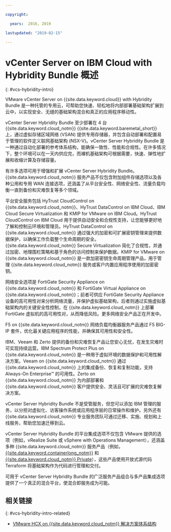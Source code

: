 ```yaml
---

copyright:

  years:  2016, 2019

lastupdated: "2019-02-15"

---
```

# vCenter Server on IBM Cloud with Hybridity Bundle 概述
{: #vcs-hybridity-intro}

VMware vCenter Server on {{site.data.keyword.cloud}} with Hybridity Bundle 是一种托管的专用云，可帮助您快速、轻松地将内部部署基础架构扩展到云中，以实现安全、无缝的基础架构混合和真正的应用程序移动性。

vCenter Server Hybridity Bundle 至少部署在 4 台 {{site.data.keyword.cloud_notm}} {{site.data.keyword.baremetal_short}} 上，通过虚拟存储区域网络 (VSAN) 提供专用存储器，并包含自动部署和配置易于管理的软件定义联网基础架构 (NSX-V)。vCenter Server Hybridity Bundle 是一种通过自动化部署的参考体系结构，能确保一致性、性能和合规性。在许多情况下，整个环境可以在一天内供应完，而裸机基础架构可根据需要，快速、弹性地扩展和收缩计算及存储容量。

有许多选项可用于增强和扩展 vCenter Server Hybridity Bundle。{{site.data.keyword.cloud_notm}} 服务产品不仅包含附加组件存储选项以及各种公用和专用 WAN 连接选项，还涵盖了从平台安全性、网络安全性、流量负载均衡一直到备份和灾难恢复等多个领域。

平台安全服务包括 HyTrust CloudControl on {{site.data.keyword.cloud_notm}}、HyTrust DataControl on IBM Cloud、IBM Cloud Secure Virtualization 和 KMIP for VMware on IBM Cloud。HyTrust CloudControl on IBM Cloud 用于提供自动安全和合规性支持，让您能够更好地了解和控制云环境和管理员。HyTrust DataControl on {{site.data.keyword.cloud_notm}} 通过强大的加密和可扩展密钥管理来提供数据保护，以确保工作负载整个生命周期的安全。{{site.data.keyword.cloud_notm}} Secure Virtualization 简化了合规性，并通过加密、地理围栏策略和基于角色的访问控制来保护数据。KMIP for VMware on {{site.data.keyword.cloud_notm}} 是一款加密密钥生命周期管理产品，用于管理 {{site.data.keyword.cloud_notm}} 服务或客户内置应用程序使用的加密密钥。

网络安全选项是 FortiGate Security Appliance on {{site.data.keyword.cloud_notm}} 和 FortiGate Virtual Appliance on {{site.data.keyword.cloud_notm}}；前者可供应 FortiGate Security Appliance 设备的高可用性对来分析网络流量，并保护虚拟基础架构，后者则通过实施虚拟基础架构内的关键安全性控制，在 {{site.data.keyword.cloud_notm}} 上部署 FortiGate 虚拟机的高可用性对，从而降低风险。更多网络安全产品正在开发中。

F5 on {{site.data.keyword.cloud_notm}} 网络负载均衡器服务产品通过 F5 BIG-IP 套件，优化最关键应用程序的性能，并确保其可用性和安全性。

IBM、Veeam 和 Zerto 提供的备份和灾难恢复产品让您安心无忧，在发生灾难时可实现持续运营。IBM Spectrum Protect Plus on {{site.data.keyword.cloud_notm}} 是一种用于虚拟环境的数据保护和可用性解决方案。Veeam on {{site.data.keyword.cloud_notm}} 通过 {{site.data.keyword.cloud_notm}} 上的集成备份、恢复和复制功能，支持 Always-On Enterprise™ 的可用性。Zerto on {{site.data.keyword.cloud_notm}} 为内部部署和 {{site.data.keyword.cloud_notm}} 客户提供安全、灵活且可扩展的灾难恢复解决方案。

vCenter Server Hybridity Bundle 不是受管服务，但您可以添加 IBM 管理的服务，以分担对虚拟化、访客操作系统或应用程序层的日常操作和维护。另外还有 {{site.data.keyword.cloud_notm}} 专业服务团队可通过迁移、实施、规划和上线服务，帮助您加速迁移到云。

vCenter Server Hybridity Bundle 的平台集成选项不仅包含 VMware 提供的选项（例如，vRealize Suite 或 vSphere with Operations Management），还涵盖多种 {{site.data.keyword.cloud_notm}} 服务产品（例如，[{{site.data.keyword.containerlong_notm}}](/docs/services/vmwaresolutions/archiref/vcsiks?topic=vmware-solutions-vcsiks-intro) 和 [{{site.data.keyword.cloud_notm}} Private](/docs/services/vmwaresolutions/archiref/vcsicp?topic=vmware-solutions-vcsicp-intro)），这些产品使用开放式源代码 Terraform 将基础架构作为代码进行管理和交付。

可用于 vCenter Server Hybridity Bundle 的广泛服务产品组合与多产品集成选项提供了一个真正的混合平台，使混合即服务成为可能。

## 相关链接
{: #vcs-hybridity-intro-related}

* [VMware HCX on {{site.data.keyword.cloud_notm}} 解决方案体系结构](https://www.ibm.com/cloud/garage/files/HCX_Architecture_Design.pdf)
